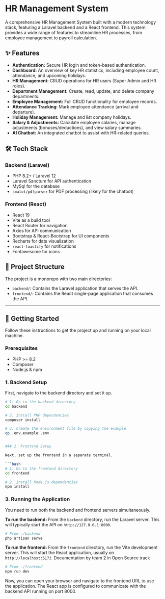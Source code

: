 # HR Management System

A comprehensive HR Management System built with a modern technology stack, featuring a Laravel backend and a React frontend. This system provides a wide range of features to streamline HR processes, from employee management to payroll calculation.

## ✨ Features

- **Authentication:** Secure HR login and token-based authentication.
- **Dashboard:** An overview of key HR statistics, including employee count, attendance, and upcoming holidays.
- **HR Management:** CRUD operations for HR users (Super Admin and HR roles).
- **Department Management:** Create, read, update, and delete company departments.
- **Employee Management:** Full CRUD functionality for employee records.
- **Attendance Tracking:** Mark employee attendance (arrival and departure).
- **Holiday Management:** Manage and list company holidays.
- **Salary & Adjustments:** Calculate employee salaries, manage adjustments (bonuses/deductions), and view salary summaries.
- **AI Chatbot:** An integrated chatbot to assist with HR-related queries.

## 🛠️ Tech Stack


### Backend (Laravel)

- PHP 8.2+ / Laravel 12
- Laravel Sanctum for API authentication
- MySql for the database
- `smalot/pdfparser` for PDF processing (likely for the chatbot)

### Frontend (React)

- React 19
- Vite as a build tool
- React Router for navigation
- Axios for API communication
- Bootstrap & React-Bootstrap for UI components
- Recharts for data visualization
- `react-toastify` for notifications
- Fontawesome for icons

## 📂 Project Structure

The project is a monorepo with two main directories:

- `backend/`: Contains the Laravel application that serves the API.
- `frontend/`: Contains the React single-page application that consumes the API.

---

## 🚀 Getting Started

Follow these instructions to get the project up and running on your local machine.

### Prerequisites

- PHP >= 8.2
- Composer
- Node.js & npm

### 1. Backend Setup

First, navigate to the backend directory and set it up.

```bash
# 1. Go to the backend directory
cd backend

# 2. Install PHP dependencies
composer install

# 3. Create the environment file by copying the example
cp .env.example .env


### 2. Frontend Setup

Next, set up the frontend in a separate terminal.

```bash
# 1. Go to the frontend directory
cd frontend

# 2. Install Node.js dependencies
npm install
```

### 3. Running the Application

You need to run both the backend and frontend servers simultaneously.

**To run the backend:**
From the `backend` directory, run the Laravel server. This will typically start the API on `http://127.0.0.1:8000`.

```bash
# From ./backend
php artisan serve
```

**To run the frontend:**
From the `frontend` directory, run the Vite development server. This will start the React application, usually on `http://localhost:5173`.
Documentation by team 2 in Open Source track

```bash
# From ./frontend
npm run dev
```

Now, you can open your browser and navigate to the frontend URL to use the application. The React app is configured to communicate with the backend API running on port 8000.

